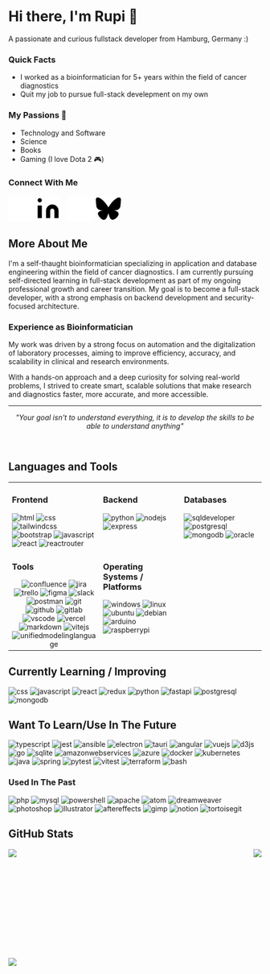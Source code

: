 # Hi there, I'm Rupi 👋

A passionate and curious fullstack developer from Hamburg, Germany :)

### Quick Facts

-   I worked as a bioinformatician for 5+ years within the field of cancer diagnostics
-   Quit my job to pursue full-stack develepment on my own

### My Passions&nbsp;🧡

-   Technology and Software
-   Science
-   Books
-   Gaming (I love Dota 2&nbsp;🎮)

### Connect With Me

[![website](./img/linkedin-light.svg)](https://www.linkedin.com/in/dev-rupinder-singh/#gh-light-mode-only)
[![website](./img/linkedin-dark.svg)](https://www.linkedin.com/in/dev-rupinder-singh/#gh-dark-mode-only)
&nbsp;&nbsp;
[![website](./img/bluesky-light.svg)](https://bsky.app/profile/devpellia.bsky.social#gh-light-mode-only)
[![website](./img/bluesky-dark.svg)](https://bsky.app/profile/devpellia.bsky.social#gh-dark-mode-only)

## More About Me

I'm a self-thaught bioinformatician specializing in application and database engineering within the field of cancer diagnostics. I am currently pursuing self-directed learning in full-stack development as part of my ongoing professional growth and career transition. My goal is to become a full-stack developer, with a strong emphasis on backend development and security-focused architecture.

### Experience as Bioinformatician

My work was driven by a strong focus on automation and the digitalization of laboratory processes, aiming to improve efficiency, accuracy, and scalability in clinical and research environments.

With a hands-on approach and a deep curiosity for solving real-world problems, I strived to create smart, scalable solutions that make research and diagnostics faster, more accurate, and more accessible.

---

<p align="center"><i>"Your goal isn't to understand everything, it is to develop the skills to be able to understand anything"</i></p>
</br>

## Languages and Tools

<table><tr><td valign="top" width="33%">

### Frontend

<div>
    <img src="https://cdn.jsdelivr.net/gh/devicons/devicon@latest/icons/html5/html5-original.svg" alt="html" width="35" height="35"/>
    <img src="https://cdn.jsdelivr.net/gh/devicons/devicon@latest/icons/css3/css3-original.svg" alt="css" width="35" height="35"/>
    <img src="https://cdn.jsdelivr.net/gh/devicons/devicon@latest/icons/tailwindcss/tailwindcss-original.svg" alt="tailwindcss" width="35" height="35"/>
    <img src="https://cdn.jsdelivr.net/gh/devicons/devicon@latest/icons/bootstrap/bootstrap-original.svg" alt="bootstrap" width="35" >
    <img src="https://cdn.jsdelivr.net/gh/devicons/devicon@latest/icons/javascript/javascript-original.svg" alt="javascript" width="35" height="35"/>
    <img src="https://cdn.jsdelivr.net/gh/devicons/devicon@latest/icons/react/react-original.svg" alt="react" width="35" height="35"/>
    <img src="https://cdn.jsdelivr.net/gh/devicons/devicon@latest/icons/reactrouter/reactrouter-original.svg" alt="reactrouter" width="35" height="35"/>
</div>

</td><td valign="top" width="33%">

### Backend

<div>
    <img src="https://cdn.jsdelivr.net/gh/devicons/devicon@latest/icons/python/python-original.svg" alt="python" width="35" height="35"/>
    <img src="https://cdn.jsdelivr.net/gh/devicons/devicon@latest/icons/nodejs/nodejs-original.svg" alt="nodejs" width="35" height="35"/>
    <img src="https://cdn.jsdelivr.net/gh/devicons/devicon@latest/icons/express/express-original.svg" alt="express" width="35" height="35"/>
</div>

 </td><td valign="top" width="33%">

### Databases

<div>
    <img src="https://cdn.jsdelivr.net/gh/devicons/devicon@latest/icons/sqldeveloper/sqldeveloper-original.svg" alt="sqldeveloper" width="35" height="35"/>
    <img src="https://cdn.jsdelivr.net/gh/devicons/devicon@latest/icons/postgresql/postgresql-original.svg" alt="postgresql" width="35" height="35"/>
    <img src="https://cdn.jsdelivr.net/gh/devicons/devicon@latest/icons/mongodb/mongodb-original.svg" alt="mongodb" width="35" height="35"/>
    <img src="https://cdn.jsdelivr.net/gh/devicons/devicon@latest/icons/oracle/oracle-original.svg" alt="oracle" width="35" height="35"/>
</div>

</td></tr>
<tr><td valign="top" width="33%">

### Tools

<div align="center">
    <img src="https://cdn.jsdelivr.net/gh/devicons/devicon@latest/icons/confluence/confluence-original.svg" alt="confluence" width="35" height="35"/>
    <img src="https://cdn.jsdelivr.net/gh/devicons/devicon@latest/icons/jira/jira-original.svg" alt="jira" width="35" height="35"/>
    <img src="https://cdn.jsdelivr.net/gh/devicons/devicon@latest/icons/trello/trello-original.svg" alt="trello" width="35" height="35"/>
    <img src="https://cdn.jsdelivr.net/gh/devicons/devicon@latest/icons/figma/figma-original.svg" alt="figma" width="35" height="35"/>
    <img src="https://cdn.jsdelivr.net/gh/devicons/devicon@latest/icons/slack/slack-original.svg" alt="slack" width="35" height="35"/>
    <img src="https://cdn.jsdelivr.net/gh/devicons/devicon@latest/icons/postman/postman-original.svg" alt="postman" width="35" height="35"/>
    <img src="https://cdn.jsdelivr.net/gh/devicons/devicon@latest/icons/git/git-original.svg" alt="git" width="35" height="35"/>
    <img src="https://cdn.jsdelivr.net/gh/devicons/devicon@latest/icons/github/github-original.svg" alt="github" width="35" height="35"/>
    <img src="https://cdn.jsdelivr.net/gh/devicons/devicon@latest/icons/gitlab/gitlab-original.svg" alt="gitlab" width="35" height="35"/>
    <img src="https://cdn.jsdelivr.net/gh/devicons/devicon@latest/icons/vscode/vscode-original.svg" alt="vscode" width="35" height="35"/>
    <img src="https://cdn.jsdelivr.net/gh/devicons/devicon@latest/icons/vercel/vercel-original.svg" alt="vercel" width="35" height="35"/>
    <img src="https://cdn.jsdelivr.net/gh/devicons/devicon@latest/icons/markdown/markdown-original.svg" alt="markdown" width="35" height="35"/>
    <img src="https://cdn.jsdelivr.net/gh/devicons/devicon@latest/icons/vitejs/vitejs-original.svg" alt="vitejs" width="35" height="35"/>
    <img src="https://cdn.jsdelivr.net/gh/devicons/devicon@latest/icons/unifiedmodelinglanguage/unifiedmodelinglanguage-original.svg" alt="unifiedmodelinglanguage" width="35" height="35"/>
</div>
</td><td valign="top" width="33%">
<!-- 
- Affinity Designer
- Affinity Photo
- OBS
- render
 -->

<!--
- Pascal
- Delphi
- MySQL x
 -->

### Operating Systems / Platforms

<div>
    <img src="https://cdn.jsdelivr.net/gh/devicons/devicon@latest/icons/windows11/windows11-original.svg" alt="windows" width="35" height="35"/>
    <img src="https://cdn.jsdelivr.net/gh/devicons/devicon@latest/icons/linux/linux-original.svg" alt="linux" width="35" height="35"/>
    <img src="https://cdn.jsdelivr.net/gh/devicons/devicon@latest/icons/ubuntu/ubuntu-original.svg" alt="ubuntu" width="35" height="35"/>
    <img src="https://cdn.jsdelivr.net/gh/devicons/devicon@latest/icons/debian/debian-original.svg" alt="debian" width="35" height="35"/>
    <img src="https://cdn.jsdelivr.net/gh/devicons/devicon@latest/icons/arduino/arduino-original.svg" alt="arduino" width="35" height="35"/>
    <img src="https://cdn.jsdelivr.net/gh/devicons/devicon@latest/icons/raspberrypi/raspberrypi-original.svg" alt="raspberrypi" width="35" height="35"/>
</div>
</td></tr></table>

<!--
- Raspberrypi x
- Arduino
 -->

## Currently Learning / Improving

<div>
    <img src="https://cdn.jsdelivr.net/gh/devicons/devicon@latest/icons/css3/css3-original.svg" alt="css" width="35" height="35"/>
    <img src="https://cdn.jsdelivr.net/gh/devicons/devicon@latest/icons/javascript/javascript-original.svg" alt="javascript" width="35" height="35"/>
    <img src="https://cdn.jsdelivr.net/gh/devicons/devicon@latest/icons/react/react-original.svg" alt="react" width="35" height="35"/>
        <img src="https://cdn.jsdelivr.net/gh/devicons/devicon@latest/icons/redux/redux-original.svg" alt="redux" width="35" height="35"/>
    <img src="https://cdn.jsdelivr.net/gh/devicons/devicon@latest/icons/python/python-original.svg" alt="python" width="35" height="35"/>
    <img src="https://cdn.jsdelivr.net/gh/devicons/devicon@latest/icons/fastapi/fastapi-original.svg" alt="fastapi" width="35" height="35"/>
    <img src="https://cdn.jsdelivr.net/gh/devicons/devicon@latest/icons/postgresql/postgresql-original.svg" alt="postgresql" width="35" height="35"/>
    <img src="https://cdn.jsdelivr.net/gh/devicons/devicon@latest/icons/mongodb/mongodb-original.svg" alt="mongodb" width="35" height="35"/>
</div>

## Want To Learn/Use In The Future

<div>
    <img src="https://cdn.jsdelivr.net/gh/devicons/devicon@latest/icons/typescript/typescript-original.svg" alt="typescript" width="35" height="35"/>
    <img src="https://cdn.jsdelivr.net/gh/devicons/devicon@latest/icons/jest/jest-plain.svg" alt="jest" width="35" height="35"/>
    <img src="https://cdn.jsdelivr.net/gh/devicons/devicon@latest/icons/ansible/ansible-plain.svg" alt="ansible" width="35" height="35"/>
    <!-- <img src="https://cdn.jsdelivr.net/gh/devicons/devicon@latest/icons/jenkins/jenkins-original.svg" alt="jenkins" width="35" height="35"/> -->
    <!-- <img src="https://cdn.jsdelivr.net/gh/devicons/devicon@latest/icons/lua/lua-original.svg" alt="lua" width="35" height="35"/> -->
    <!-- <img src="https://cdn.jsdelivr.net/gh/devicons/devicon@latest/icons/godot/godot-original.svg" alt="godot" width="35" height="35"/> -->
    <img src="https://cdn.jsdelivr.net/gh/devicons/devicon@latest/icons/electron/electron-original.svg" alt="electron" width="35" height="35"/>
    <img src="https://cdn.jsdelivr.net/gh/devicons/devicon@latest/icons/tauri/tauri-original.svg" alt="tauri" width="35" height="35"/>
    <img src="https://cdn.jsdelivr.net/gh/devicons/devicon@latest/icons/angular/angular-original.svg" alt="angular" width="35" height="35"/>
    <img src="https://cdn.jsdelivr.net/gh/devicons/devicon@latest/icons/vuejs/vuejs-original.svg" alt="vuejs" width="35" height="35"/>
    <!-- <img src="https://cdn.jsdelivr.net/gh/devicons/devicon@latest/icons/svelte/svelte-original.svg" alt="svelte" width="35" height="35"/> -->
    <img src="https://cdn.jsdelivr.net/gh/devicons/devicon@latest/icons/d3js/d3js-original.svg" alt="d3js" width="35" height="35"/>
    <img src="https://cdn.jsdelivr.net/gh/devicons/devicon@latest/icons/go/go-original-wordmark.svg" alt="go" width="35" height="35"/>
    <!-- <img src="https://cdn.jsdelivr.net/gh/devicons/devicon@latest/icons/hugo/hugo-original.svg" alt="hugo" width="35" height="35"/> -->
    <img src="https://cdn.jsdelivr.net/gh/devicons/devicon@latest/icons/sqlite/sqlite-original.svg" alt="sqlite" width="35" height="35"/>
    <img src="https://cdn.jsdelivr.net/gh/devicons/devicon@latest/icons/amazonwebservices/amazonwebservices-plain-wordmark.svg" alt="amazonwebservices" width="35" height="35"/>
    <img src="https://cdn.jsdelivr.net/gh/devicons/devicon@latest/icons/azure/azure-original.svg" alt="azure" width="35" height="35"/>
    <img src="https://cdn.jsdelivr.net/gh/devicons/devicon@latest/icons/docker/docker-original.svg" alt="docker" width="35" height="35"/>
    <img src="https://cdn.jsdelivr.net/gh/devicons/devicon@latest/icons/kubernetes/kubernetes-original.svg" alt="kubernetes" width="35" height="35"/>
    <img src="https://cdn.jsdelivr.net/gh/devicons/devicon@latest/icons/java/java-original.svg" alt="java" width="35" height="35"/>
    <img src="https://cdn.jsdelivr.net/gh/devicons/devicon@latest/icons/spring/spring-original.svg" alt="spring" width="35" height="35"/>
    <img src="https://cdn.jsdelivr.net/gh/devicons/devicon@latest/icons/pytest/pytest-original.svg" alt="pytest" width="35" height="35"/>
    <img src="https://cdn.jsdelivr.net/gh/devicons/devicon@latest/icons/vitest/vitest-original.svg" alt="vitest" width="35" height="35"/>
    <img src="https://cdn.jsdelivr.net/gh/devicons/devicon@latest/icons/terraform/terraform-original.svg" alt="terraform" width="35" height="35"/>
    <img src="https://cdn.jsdelivr.net/gh/devicons/devicon@latest/icons/bash/bash-original.svg" alt="bash" width="35" height="35"/>
</div>

### Used In The Past

<img src="https://cdn.jsdelivr.net/gh/devicons/devicon@latest/icons/php/php-original.svg" alt="php" width="35" height="35"/>
<img src="https://cdn.jsdelivr.net/gh/devicons/devicon@latest/icons/mysql/mysql-original.svg" alt="mysql" width="35" height="35"/>
<img src="https://cdn.jsdelivr.net/gh/devicons/devicon@latest/icons/powershell/powershell-original.svg" alt="powershell" width="35" height="35"/>
<img src="https://cdn.jsdelivr.net/gh/devicons/devicon@latest/icons/apache/apache-original.svg" alt="apache" width="35" height="35"/>
<img src="https://cdn.jsdelivr.net/gh/devicons/devicon@latest/icons/atom/atom-original.svg" alt="atom" width="35" height="35"/>
<img src="https://cdn.jsdelivr.net/gh/devicons/devicon@latest/icons/dreamweaver/dreamweaver-original.svg" alt="dreamweaver" width="35" height="35"/>
<img src="https://cdn.jsdelivr.net/gh/devicons/devicon@latest/icons/photoshop/photoshop-original.svg" alt="photoshop" width="35" height="35"/>
<img src="https://cdn.jsdelivr.net/gh/devicons/devicon@latest/icons/illustrator/illustrator-plain.svg" alt="illustrator" width="35" height="35"/>
<img src="https://cdn.jsdelivr.net/gh/devicons/devicon@latest/icons/aftereffects/aftereffects-original.svg" alt="aftereffects" width="35" height="35"/>
<img src="https://cdn.jsdelivr.net/gh/devicons/devicon@latest/icons/gimp/gimp-original.svg" alt="gimp" width="35" height="35"/>
<img src="https://cdn.jsdelivr.net/gh/devicons/devicon@latest/icons/notion/notion-original.svg" alt="notion" width="35" height="35"/>
<img src="https://cdn.jsdelivr.net/gh/devicons/devicon@latest/icons/tortoisegit/tortoisegit-original.svg" alt="tortoisegit" width="35" height="35"/>
<!-- netbeans -->

## GitHub Stats

 <div style="display: flex; flex-direction: column; flex; gap: 1rem;">
    <div style="display: flex; flex-direction: row; flex; gap: 1rem; justify-content: space-between;">
        <img height=200 src="https://github-readme-stats-amber-kappa-46.vercel.app/api?username=pellia&show_icons=github&hide_icon=true" />
        <img height=200 src="https://github-readme-stats-amber-kappa-46.vercel.app/api/top-langs?username=pellia&layout=compact&langs_count=6&card_width=300" />
    </div>
    <img style="width: 100%" src="https://streak-stats.demolab.com?user=pellia&mode=daily&card_width=700&card_height=200)">
 </div>

<!-- ## Weekly Development Activity

[![Weekly Development Activity](https://github-readme-stats-amber-kappa-46.vercel.app/api/wakatime?username=pellia)](https://github.com/pellia/github-readme-stats) -->
